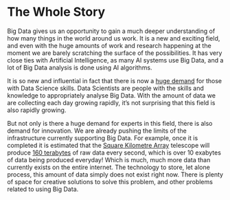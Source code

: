 # The Whole Story

Big Data gives us an opportunity to gain a much deeper understanding of how many things in the world around us work. It is a new and exciting field, and even with the huge amounts of work and research happening at the moment we are barely scratching the surface of the possibilities. It has very close ties with Artificial Intelligence, as many AI systems use Big Data, and a lot of Big Data analysis is done using AI algorithms.

It is so new and influential in fact that there is now a [huge demand](https://economicgraph.linkedin.com/resources/linkedin-workforce-report-august-2018) for those with Data Science skills. Data Scientists are people with the skills and knowledge to appropriately analyse Big Data. With the amount of data we are collecting each day growing rapidly, it’s not surprising that this field is also rapidly growing.

But not only is there a huge demand for experts in this field, there is also demand for innovation. We are already pushing the limits of the infrastructure currently supporting Big Data.
For example, once it is completed it is estimated that the [Square Kilometre Array](https://www.skatelescope.org/the-ska-project/) telescope will produce [160 terabytes](https://www.skatelescope.org/frequently-asked-questions/) of raw data every second, which is over 10 exabytes of data being produced everyday! Which is much, much more data than currently exists on the entire internet.
The technology to store, let alone process, this amount of data simply does not exist right now.
There is plenty of space for creative solutions to solve this problem, and other problems related to using Big Data.
